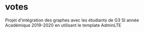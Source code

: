 # votes
Projet d'intégration des graphes avec les étudiants de G3 SI année Académique 2019-2020 en utilisant le template AdminLTE
